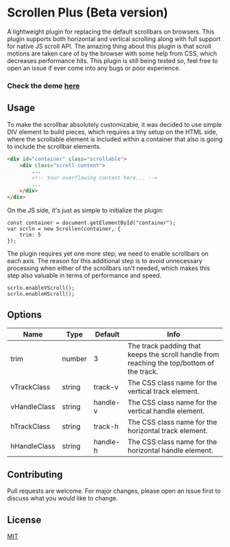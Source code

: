 # Scrollen Plus (Beta version)
A lightweight plugin for replacing the default scrollbars on browsers. This plugin supports both horizontal and vertical scrolling along with full support for native JS scroll API. The amazing thing about this plugin is that scroll motions are taken care of by the browser with some help from CSS, which decreases performance hits. This plugin is still being tested so, feel free to open an issue if ever come into any bugs or poor experience.

### Check the deme [here](https://codepen.io/salihkavaf/pen/ExXowqL)

## Usage
To make the scrollbar absolutely customizable, it was decided to use simple DIV element to build pieces, which requires a tiny setup on the HTML side, where the scrollable element is included within a container that also is going to include the scrollbar elements.
```HTML
<div id="container" class="scrollable">
    <div class="scroll-content">
        ...
        <!-- Your overflowing content here... -->
        ...
    </div>
</div>
```
On the JS side, it's just as simple to initialize the plugin:
```JS
const container = document.getElementById("container");
var scrln = new Scrollen(container, {
    trim: 5
});
```
The plugin requires yet one more step; we need to enable scrollbars on each axis. The reason for this additional step is to avoid unnecessary processing when either of the scrollbars isn't needed, which makes this step also valuable in terms of performance and speed.
```JS
scrln.enableVScroll();
scrln.enableHScroll();
```
## Options
| Name         | Type   | Default  | Info                                                                                      |
|--------------|--------|----------|-------------------------------------------------------------------------------------------|
| trim         | number | 3        | The track padding that keeps the scroll handle from reaching the top/bottom of the track. |
| vTrackClass  | string | track-v  | The CSS class name for the vertical track element.                                        |
| vHandleClass | string | handle-v | The CSS class name for the vertical handle element.                                       |
| hTrackClass  | string | track-h  | The CSS class name for the horizontal track element.                                      |
| hHandleClass | string | handle-h | The CSS class name for the horizontal handle element.                                     |

## Contributing
Pull requests are welcome. For major changes, please open an issue first to discuss what you would like to change.

## License
[MIT](https://choosealicense.com/licenses/mit/)
